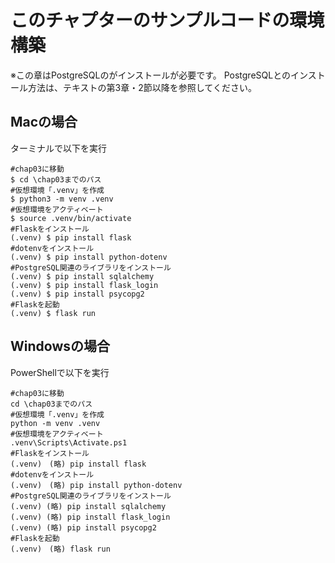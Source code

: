 # このチャプターのサンプルコードの環境構築
※この章はPostgreSQLのがインストールが必要です。
PostgreSQLとのインストール方法は、テキストの第3章・2節以降を参照してください。

## Macの場合
ターミナルで以下を実行
```shell
#chap03に移動
$ cd \chap03までのパス
#仮想環境「.venv」を作成
$ python3 -m venv .venv
#仮想環境をアクティベート
$ source .venv/bin/activate
#Flaskをインストール
(.venv) $ pip install flask
#dotenvをインストール
(.venv) $ pip install python-dotenv
#PostgreSQL関連のライブラリをインストール
(.venv) $ pip install sqlalchemy
(.venv) $ pip install flask_login
(.venv) $ pip install psycopg2
#Flaskを起動
(.venv) $ flask run
```

## Windowsの場合
PowerShellで以下を実行
```shell
#chap03に移動
cd \chap03までのパス
#仮想環境「.venv」を作成
python -m venv .venv
#仮想環境をアクティベート
.venv\Scripts\Activate.ps1
#Flaskをインストール
(.venv)　(略) pip install flask
#dotenvをインストール
(.venv)　(略) pip install python-dotenv
#PostgreSQL関連のライブラリをインストール
(.venv) (略) pip install sqlalchemy
(.venv) (略) pip install flask_login
(.venv) (略) pip install psycopg2
#Flaskを起動
(.venv)　(略) flask run
```
